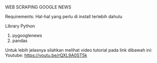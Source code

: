 WEB SCRAPING GOOGLE NEWS

Requirements:
Hal-hal yang perlu di install terlebih dahulu

Library Python
1. pygooglenews
2. pandas


Untuk lebih jelasnya silahkan melihat video tutorial pada link dibawah ini:
Youtube: https://youtu.be/rQXL9A0ST5k

